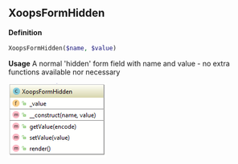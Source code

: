 ## XoopsFormHidden

**Definition**
```php
XoopsFormHidden($name, $value)
```
**Usage**
A normal 'hidden' form field with name and value - no extra functions available nor necessary


![](../../assets/uml/XoopsFormHidden.png)

